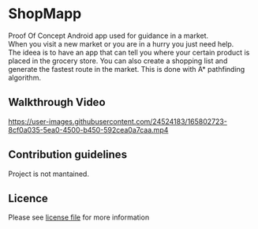 # ShopMapp

Proof Of Concept Android app used for guidance in a market.   
When you visit a new market or you are in a hurry you just need help.  
The ideea is to have an app that can tell you where your certain product is placed in the grocery store. 
You can also create a shopping list and generate the fastest route in the market. This is done with A* pathfinding algorithm.   

## Walkthrough Video ##

https://user-images.githubusercontent.com/24524183/165802723-8cf0a035-5ea0-4500-b450-592cea0a7caa.mp4

## Contribution guidelines ##

Project is not mantained.

## Licence ##

Please see [license file](/LICENSE) for more information
